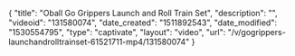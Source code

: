 {
    "title": "Oball Go Grippers Launch and Roll Train Set",
    "description": "",
    "videoid": "131580074",
    "date_created": "1511892543",
    "date_modified": "1530554795",
    "type": "captivate",
    "layout": "video",
    "url": "\/v\/gogrippers-launchandrolltrainset-61521711-mp4\/131580074"
}